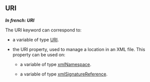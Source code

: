 
## URI

***In french: URI***
	



<a name="XUse"></a>
<a name="Use"></a>
<a name="description"></a>
The URI keyword can correspond to: 

- a variable of type [URI](../WDLang3/1000024027.md). 

- the URI property, used to manage a location in an XML file. This property can be used on:

	- a variable of type [xmlNamespace](../WDLang5/1000018803.md). 

	- a variable of type [xmlSignatureReference](../WDLang3/1000020746.md). 






<a name="XSYNTAX"></a>


<a name="NOTE0"></a>

